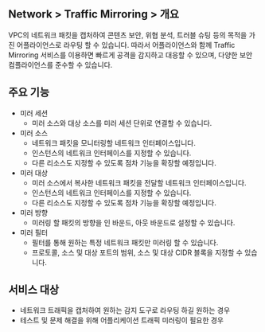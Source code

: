 ## Network > Traffic Mirroring > 개요

VPC의 네트워크 패킷을 캡처하여 콘텐츠 보안, 위협 분석, 트러블 슈팅 등의 목적을 가진 어플라이언스로 라우팅 할 수 있습니다. 
따라서 어플라이언스와 함께 Traffic Mirroring 서비스를 이용하면 빠르게 공격을 감지하고 대응할 수 있으며, 다양한 보안 컴플라이언스를 준수할 수 있습니다.

## 주요 기능
* 미러 세션
    * 미러 소스와 대상 소스를 미러 세션 단위로 연결할 수 있습니다. 
* 미러 소스
    * 네트워크 패킷을 모니터링할 네트워크 인터페이스입니다. 
    * 인스턴스의 네트워크 인터페이스를 지정할 수 있습니다.
    * 다른 리소스도 지정할 수 있도록 점차 기능을 확장할 예정입니다.  
* 미러 대상
    * 미러 소스에서 복사한 네트워크 패킷을 전달할 네트워크 인터페이스입니다. 
    * 인스턴스의 네트워크 인터페이스를 지정할 수 있습니다.
    * 다른 리소스도 지정할 수 있도록 점차 기능을 확장할 예정입니다. 
* 미러 방향 
    * 미러링 할 패킷의 방향을 인 바운드, 아웃 바운드로 설정할 수 있습니다. 
* 미러 필터 
    * 필터를 통해 원하는 특정 네트워크 패킷만 미러링 할 수 있습니다. 
    * 프로토콜, 소스 및 대상 포트의 범위, 소스 및 대상 CIDR 블록을 지정할 수 있습니다. 
  
## 서비스 대상
* 네트워크 트래픽을 캡처하여 원하는 감지 도구로 라우팅 하길 원하는 경우 
* 테스트 및 문제 해결을 위해 어플리케이션 트래픽 미러링이 필요한 경우
